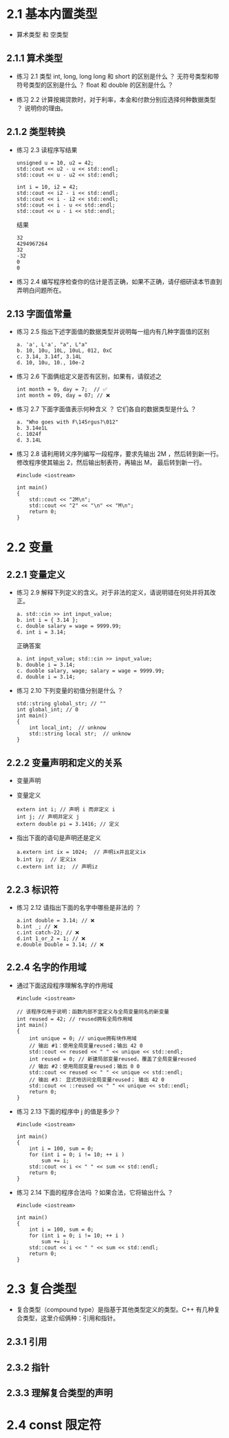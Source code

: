 # 2.1 基本内置类型
* 算术类型 和 空类型

## 2.1.1 算术类型

* 练习 2.1 类型 int, long, long long 和 short 的区别是什么 ？ 无符号类型和带符号类型的区别是什么 ？ float 和 double 的区别是什么 ？
  
* 练习 2.2 计算按揭贷款时，对于利率，本金和付款分别应选择何种数据类型 ？ 说明你的理由。
  
## 2.1.2 类型转换

* 练习 2.3 读程序写结果
    ```
    unsigned u = 10, u2 = 42;
    std::cout << u2 - u << std::endl;
    std::cout << u - u2 << std::endl;

    int i = 10, i2 = 42;
    std::cout << i2 - i << std::endl;
    std::cout << i - i2 << std::endl;
    std::cout << i - u << std::endl;
    std::cout << u - i << std::endl;
    ```
    结果
    ```
    32
    4294967264
    32
    -32
    0
    0
    ```    
* 练习 2.4 编写程序检查你的估计是否正确，如果不正确，请仔细研读本节直到弄明白问题所在。

## 2.13 字面值常量

* 练习 2.5 指出下述字面值的数据类型并说明每一组内有几种字面值的区别
    ```
    a. 'a', L'a', "a", L"a"
    b. 10, 10u, 10L, 10uL, 012, 0xC
    c. 3.14, 3.14f, 3.14L
    d. 10, 10u, 10., 10e-2
    ```

* 练习 2.6 下面俩组定义是否有区别，如果有，请叙述之
    ```
    int month = 9, day = 7;  // ✅
    int month = 09, day = 07; // ❌
    ```

* 练习 2.7 下面字面值表示何种含义 ？ 它们各自的数据类型是什么 ？
    ```
    a. "Who goes with F\145rgus?\012"
    b. 3.14e1L
    c. 1024f
    d. 3.14L
    ```

* 练习 2.8 请利用转义序列编写一段程序，要求先输出 2M ，然后转到新一行。修改程序使其输出 2，然后输出制表符，再输出 M， 最后转到新一行。
    ```
    #include <iostream>

    int main()
    {
        std::cout << "2M\n";
        std::cout << "2" << "\n" << "M\n"; 
        return 0;
    }
    ```

# 2.2 变量

## 2.2.1 变量定义

* 练习 2.9 解释下列定义的含义。对于非法的定义，请说明错在何处并将其改正。
    ```
    a. std::cin >> int input_value;
    b. int i = { 3.14 };
    c. double salary = wage = 9999.99;
    d. int i = 3.14;
    ```
    正确答案
    ```
    a. int input_value; std::cin >> input_value;
    b. double i = 3.14;
    c. duoble salary, wage; salary = wage = 9999.99;
    d. double i = 3.14;
    ```

* 练习 2.10 下列变量的初值分别是什么 ？ 
    ```
    std::string global_str; // ""
    int global_int; // 0
    int main()
    {
        int local_int;  // unknow
        std::string local str;  // unknow
    }
    ```
## 2.2.2 变量声明和定义的关系
* 变量声明 
* 变量定义
    ```
    extern int i; // 声明 i 而非定义 i
    int j; // 声明并定义 j
    extern double pi = 3.1416; // 定义
    ```

* 指出下面的语句是声明还是定义
    ```
    a.extern int ix = 1024;  // 声明ix并且定义ix
    b.int iy;  // 定义ix
    c.extern int iz;  // 声明iz
    ```
## 2.2.3 标识符

* 练习 2.12 请指出下面的名字中哪些是非法的 ？
    ```
    a.int double = 3.14; // ❌
    b.int _; // ❌
    c.int catch-22; // ❌
    d.int 1_or_2 = 1; // ❌
    e.double Double = 3.14; // ❌
    ```

## 2.2.4 名字的作用域
* 通过下面这段程序理解名字的作用域
    ```
    #include <iostream>

    // 该程序仅用于说明：函数内部不宜定义与全局变量同名的新变量
    int reused = 42; // reused拥有全局作用域
    int main()
    {
        int unique = 0; // unique拥有块作用域
        // 输出 #1：使用全局变量reused；输出 42 0
        std::cout << reused << " " << unique << std::endl;
        int reused = 0; // 新建局部变量reused，覆盖了全局变量reused
        // 输出 #2：使用局部变量reused；输出 0 0
        std::cout << reused << " " << unique << std::endl;
        // 输出 #3： 显式地访问全局变量reused； 输出 42 0
        std::cout << ::reused << " " << unique << std::endl;
        return 0;
    }
    ```

* 练习 2.13 下面的程序中 j 的值是多少？
    ```
    #include <iostream>

    int main()
    { 
        int i = 100, sum = 0;
        for (int i = 0; i != 10; ++ i ) 
            sum += i;
        std::cout << i << " " << sum << std::endl;
        return 0;
    }
    ```

* 练习 2.14 下面的程序合法吗 ？如果合法，它将输出什么 ？
    ```
    #include <iostream>

    int main()
    { 
        int i = 100, sum = 0;
        for (int i = 0; i != 10; ++ i ) 
            sum += i;
        std::cout << i << " " << sum << std::endl;
        return 0;
    }
    ```

# 2.3 复合类型
* 复合类型（compound type）是指基于其他类型定义的类型。C++ 有几种复合类型，这里介绍俩种：引用和指针。

## 2.3.1 引用

## 2.3.2 指针

## 2.3.3 理解复合类型的声明

# 2.4 const 限定符